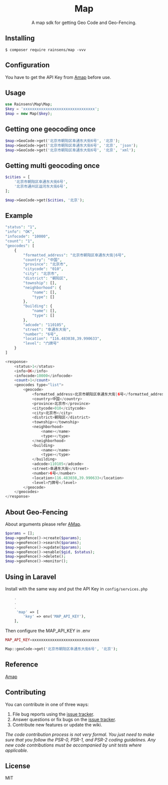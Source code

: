 <h1 align="center"> Map </h1>

<p align="center"> A map sdk for getting Geo Code and Geo-Fencing.</p>


## Installing

```shell
$ composer require rainsens/map -vvv
```

## Configuration
You have to get the API Key from [Amap](https://lbs.amap.com) before use.

## Usage
```php
use Rainsens\Map\Map;
$key = 'xxxxxxxxxxxxxxxxxxxxxxxxxxxxxxxx';
$map = new Map($key);
```

## Getting one geocoding once
```php
$map->GeoCode->get('北京市朝阳区阜通东大街6号', '北京');
$map->GeoCode->get('北京市朝阳区阜通东大街6号', '北京', 'json');
$map->GeoCode->get('北京市朝阳区阜通东大街6号', '北京', 'xml');
```

## Getting multi geocoding once
```php
$cities = [
    '北京市朝阳区阜通东大街6号',
    '北京市通州区运河东大街6号',
];

$map->GeoCode->get($cities, '北京');
```

## Example
```php
"status": "1",
"info": "OK",
"infocode": "10000",
"count": "1",
"geocodes": [
    {
        "formatted_address": "北京市朝阳区阜通东大街|6号",
        "country": "中国",
        "province": "北京市",
        "citycode": "010",
        "city": "北京市",
        "district": "朝阳区",
        "township": [],
        "neighborhood": {
            "name": [],
            "type": []
        },
        "building": {
            "name": [],
            "type": []
        },
        "adcode": "110105",
        "street": "阜通东大街",
        "number": "6号",
        "location": "116.483038,39.990633",
        "level": "门牌号"
    }
]
```
```php
<response>
    <status>1</status>
    <info>OK</info>
    <infocode>10000</infocode>
    <count>1</count>
    <geocodes type="list">
        <geocode>
            <formatted_address>北京市朝阳区阜通东大街|6号</formatted_address>
            <country>中国</country>
            <province>北京市</province>
            <citycode>010</citycode>
            <city>北京市</city>
            <district>朝阳区</district>
            <township></township>
            <neighborhood>
                <name></name>
                <type></type>
            </neighborhood>
            <building>
                <name></name>
                <type></type>
            </building>
            <adcode>110105</adcode>
            <street>阜通东大街</street>
            <number>6号</number>
            <location>116.483038,39.990633</location>
            <level>门牌号</level>
        </geocode>
    </geocodes>
</response>
```

## About Geo-Fencing
About arguments please refer [AMap](https://lbs.amap.com/api/webservice/guide/api/geofence_service).
```php
$params = [];
$map->geoFence()->create($params);
$map->geoFence()->search($params);
$map->geoFence()->update($params);
$map->geoFence()->enable($gid, $status);
$map->geoFence()->delete();
$map->geoFence()->monitor();
```

## Using in Laravel
Install with the same way and put the API Key in `config/services.php`
```php
    .
    .
    .
     'map' => [
        'key' => env('MAP_API_KEY'),
    ],
```
Then configure the MAP_API_KEY in .env
```php
MAP_API_KEY=xxxxxxxxxxxxxxxxxxxxxxxxxxxxxx
```

```php
Map::geoCode->get('北京市朝阳区阜通东大街6号', '北京');
```


## Reference
[Amap](https://lbs.amap.com/api/webservice/guide/api/georegeo)


## Contributing

You can contribute in one of three ways:

1. File bug reports using the [issue tracker](https://github.com/rainsens/map/issues).
2. Answer questions or fix bugs on the [issue tracker](https://github.com/rainsens/map/issues).
3. Contribute new features or update the wiki.

_The code contribution process is not very formal. You just need to make sure that you follow the PSR-0, PSR-1, and PSR-2 coding guidelines. Any new code contributions must be accompanied by unit tests where applicable._

## License

MIT